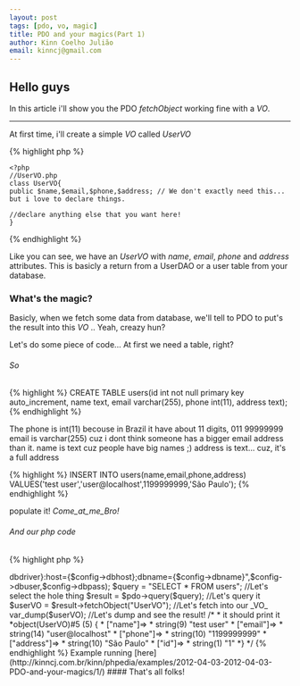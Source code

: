 ```yaml
---
layout: post
tags: [pdo, vo, magic]
title: PDO and your magics(Part 1)
author: Kinn Coelho Julião
email: kinncj@gmail.com
---
```

## Hello guys

In this article i'll show you the PDO _fetchObject_ working fine with a _VO_.

***

At first time, i'll create a simple _VO_ called _UserVO_

{% highlight php %}

    <?php
    //UserVO.php
    class UserVO{
    public $name,$email,$phone,$address; // We don't exactly need this... but i love to declare things.
        
    //declare anything else that you want here!  
    }

{% endhighlight %}

Like you can see, we have an _UserVO_ with _name_, _email_, _phone_ and _address_ attributes.
This is basicly a return from a UserDAO or a user table from your database.

### What's the magic?

Basicly, when we fetch some data from database, we'll tell to PDO to put's the result into this _VO_ ..
Yeah, creazy hun?

Let's do some piece of code... 
At first we need a table, right?

###### So

{% highlight %}
CREATE TABLE users(id int not null primary key auto_increment, name text, email varchar(255), phone int(11), address text);
{% endhighlight %}

The phone is int(11) becouse in Brazil it have about 11 digits, 011 99999999
email is varchar(255) cuz i dont think someone has a bigger email address than it.
name is text cuz people have big names ;)
address is text... cuz, it's a full address

{% highlight %}
INSERT INTO users(name,email,phone,address) VALUES('test user','user@localhost',1199999999,'São Paulo');
{% endhighlight %}

populate it! _Come_at_me_Bro!_


###### And our php code

{% highlight php %}
<?php
//Look, it's a poor php code, just to demonstrate for all u guys.
//demo.php
spl_autoload_register(function($className){
require_once str_replace(array('\\','_'),'/',$className).'.php';
//Yeah, and autoloader... not too poor
});
//I supose that u have a config object/array/something to your database credentials...
//I'll not abstract this to a Proxy, cuz it's just a demo for the magic, not for patterns and others
$pdo = new PDO("{$config->dbdriver}:host={$config->dbhost};dbname={$config->dbname}",$config->dbuser,$config->dbpass);
	
$query = "SELECT * FROM users"; //Let's select the hole thing
	
$result = $pdo->query($query); //Let's query it

$userVO = $result->fetchObject("UserVO"); //Let's fetch into our _VO_

var_dump($userVO); //Let's dump and see the result!
/*
* it should print it
*object(UserVO)#5 (5) {
* ["name"]=>
* string(9) "test user"
* ["email"]=>
* string(14) "user@localhost"
* ["phone"]=>
* string(10) "1199999999"
* ["address"]=>
* string(10) "São Paulo"
* ["id"]=>
* string(1) "1"
*}
*/	
{% endhighlight %}

Example running [here](http://kinncj.com.br/kinn/phpedia/examples/2012-04-03-2012-04-03-PDO-and-your-magics/1/)

#### That's all folks!
